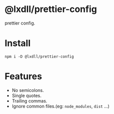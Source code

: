 # @lxdll/prettier-config
prettier config.

# Install
```shell
npm i -D @lxdll/prettier-config
```

# Features
- No semicolons.
- Single quotes.
- Trailing commas.
- Ignore common files.(eg: `node_modules`, `dist` ...)

